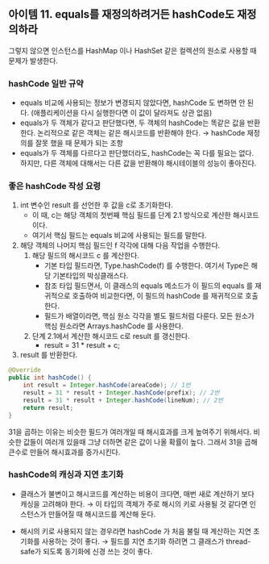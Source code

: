 
## 아이템 11. equals를 재정의하려거든 hashCode도 재정의하라
그렇지 않으면 인스턴스를 HashMap 이나 HashSet 같은 컬렉션의 원소로 사용할 때 문제가 발생한다.

### hashCode 일반 규약
- equals 비교에 사용되는 정보가 변경되지 않았다면, hashCode 도 변하면 안 된다.
   (애플리케이션을 다시 실행한다면 이 값이 달라져도 상관 없음)
- equals가 두 객체가 같다고 판단했다면, 두 객체의 hashCode는 똑같은 값을 반환한다.
   논리적으로 같은 객체는 같은 해시코드를 반환해야 한다.
   → hashCode 재정의를 잘못 했을 때 문제가 되는 조항
- equals가 두 객체를 다르다고 판단했더라도, hashCode는 꼭 다를 필요는 없다.
   하지만, 다른 객체에 대해서는 다른 값을 반환해야 해시테이블의 성능이 좋아진다.

### 좋은 hashCode 작성 요령
1. int 변수인 result 를 선언한 후 값을 c로 초기화한다.
	- 이 때, c는 해당 객체의 첫번째 핵심 필드를 단계 2.1 방식으로 계산한 해시코드이다.
	- 여기서 핵심 필드는 equals 비교에 사용되는 필드를 말한다.
2. 해당 객체의 나머지 핵심 필드인 f 각각에 대해 다음 작업을 수행한다.
	1. 해당 필드의 해시코드 c 를 계산한다.
		- 기본 타입 필드라면, Type.hashCode(f) 를 수행한다. 여기서 Type은 해당 기본타입의 박싱클래스다.
		- 참조 타입 필드면서, 이 클래스의 equals 메소드가 이 필드의 equals 를 재귀적으로 호출하여 비교한다면, 이 필드의 hashCode 를 재귀적으로 호출한다.
		- 필드가 배열이라면, 핵심 원소 각각을 별도 필드처럼 다룬다. 모든 원소가 핵심 원소라면 Arrays.hashCode 를 사용한다.
	2. 단계 2.1에서 계산한 해시코드 c로 result 를 갱신한다.
		- result = 31 * result + c;
3. result 를 반환한다.

```java
@Override
public int hashCode() {
	int result = Integer.hashCode(areaCode); // 1번
	result = 31 * result + Integer.hashCode(prefix); // 2번
	result = 31 * result + Integer.hashCode(lineNum); // 2번
	return result;
}
```

31을 곱하는 이유는 비슷한 필드가 여러개일 때 해시효과를 크게 높여주기 위해서다.
비슷한 값들이 여러개 있을때 그냥 더하면 같은 값이 나올 확률이 높다.
그래서 31을 곱해 큰수로 만들어 해시효과를 증가시킨다.


### hashCode의 캐싱과 지연 초기화
- 클래스가 불변이고 해시코드를 계산하는 비용이 크다면, 매번 새로 계산하기 보다 캐싱을 고려해야 한다.
→ 이 타입의 객체가 주로 해시의 키로 사용될 것 같다면 인스턴스가 만들어질 때 해시코드를 계산해 둔다.

- 해시의 키로 사용되지 않는 경우라면 hashCode 가 처음 불릴 때 계산하는 지연 초기화를 사용하는 것이 좋다.
→ 필드를 지연 초기화 하려면 그 클래스가 thread-safe가 되도록 동기화에 신경 쓰는 것이 좋다.
